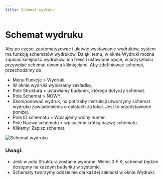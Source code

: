 ```yaml
---
title: Schemat wydruku
---
```

# Schemat wydruku

Aby po części zautomatyzować i ułatwić wystawianie wydruków, system ma funkcję schematów wydruków. Dzięki temu, w oknie Wydruki można zapisać kolejność wydruków, ich treść i ustawione opcje, w przyszłości przywołać schemat dwoma kliknięciami. Aby zdefiniować schemat, przechodzimy do:

- Menu Funkcje > Wydruki.
- W oknie wydruki wybieramy zakładkę.
- Pole Struktura > ustawiamy budynek, którego dotyczy schemat.
- Pole Schemat > NOWY.
- Skomponować wydruk, na potrzeby instrukcji utworzymy schemat wydruku zawiadomienia o opłatach za lokal. Jest to przedstawione poniżej.
- Pole ID schematu > Wpisujemy wolny numer.
- Pole Nazwa schematu > wpisujemy krótką nazwę schematu.
- Klikamy: Zapisz schemat.

![Schemat wydruku](schematwydruku.gif)

### Uwagi:

- Jeśli w polu Struktura zostanie wybrane: Weles 3 F K, schemat będzie dostępny na każdym budynku w systemie.
- Schematy tworzymy oddzielnie dla każdej zakładki w oknie Wydruki.